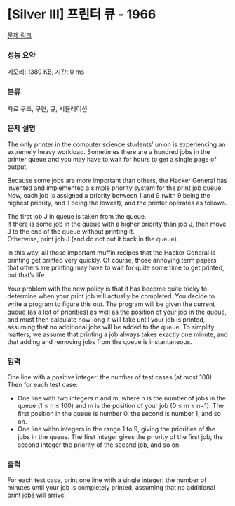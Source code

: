 # [Silver III] 프린터 큐 - 1966 

[문제 링크](https://www.acmicpc.net/problem/1966) 

### 성능 요약

메모리: 1380 KB, 시간: 0 ms

### 분류

자료 구조, 구현, 큐, 시뮬레이션

### 문제 설명

<p>The only printer in the computer science students’ union is experiencing an extremely heavy workload. Sometimes there are a hundred jobs in the printer queue and you may have to wait for hours to get a single page of output.</p>

<p>Because some jobs are more important than others, the Hacker General has invented and implemented a simple priority system for the print job queue. Now, each job is assigned a priority between 1 and 9 (with 9 being the highest priority, and 1 being the lowest), and the printer operates as follows.</p>

<p>The first job J in queue is taken from the queue.<br>
If there is some job in the queue with a higher priority than job J, then move J to the end of the queue without printing it.<br>
Otherwise, print job J (and do not put it back in the queue).</p>

<p>In this way, all those important muffin recipes that the Hacker General is printing get printed very quickly. Of course, those annoying term papers that others are printing may have to wait for quite some time to get printed, but that’s life.</p>

<p>Your problem with the new policy is that it has become quite tricky to determine when your print job will actually be completed. You decide to write a program to ﬁgure this out. The program will be given the current queue (as a list of priorities) as well as the position of your job in the queue, and must then calculate how long it will take until your job is printed, assuming that no additional jobs will be added to the queue. To simplify matters, we assume that printing a job always takes exactly one minute, and that adding and removing jobs from the queue is instantaneous.</p>

### 입력 

 <p>One line with a positive integer: the number of test cases (at most 100). Then for each test case:</p>

<ul>
	<li>One line with two integers n and m, where n is the number of jobs in the queue (1 ≤ n ≤ 100) and m is the position of your job (0 ≤ m ≤ n−1). The ﬁrst position in the queue is number 0, the second is number 1, and so on.</li>
	<li>One line withn integers in the range 1 to 9, giving the priorities of the jobs in the queue. The first integer gives the priority of the ﬁrst job, the second integer the priority of the second job, and so on.</li>
</ul>

### 출력 

 <p>For each test case, print one line with a single integer; the number of minutes until your job is completely printed, assuming that no additional print jobs will arrive.</p>

